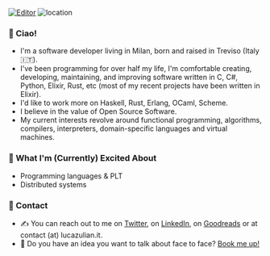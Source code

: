 [![Editor](https://img.shields.io/badge/editor-doom&ndash;emacs-blue)](https://github.com/hlissner/doom-emacs) ![location](https://img.shields.io/badge/location-🇮🇹%20Milan-green)

### 👋 Ciao!

* I'm a software developer living in Milan, born and raised in Treviso (Italy 🇮🇹).
* I've been programming for over half my life, I'm comfortable creating, developing, maintaining, and improving software written in C, C#, Python, Elixir, Rust, etc (most of my recent projects have been written in Elixir).
* I'd like to work more on Haskell, Rust, Erlang, OCaml, Scheme.
* I believe in the value of Open Source Software.
* My current interests revolve around functional programming, algorithms, compilers, interpreters, domain-specific languages and virtual machines.

### 🙌 What I'm (Currently) Excited About

* Programming languages & PLT
* Distributed systems

### 🤝 Contact

* ✍️ You can reach out to me on [Twitter](https://twitter.com/luca_julian), on [LinkedIn](https://www.linkedin.com/in/zulianluca/), on [Goodreads](https://www.goodreads.com/user/show/75913668-luca) or at contact (at) lucazulian.it.  
* 📆 Do you have an idea you want to talk about face to face? [Book me up!](https://calendly.com/luca_julian/office-hours)
